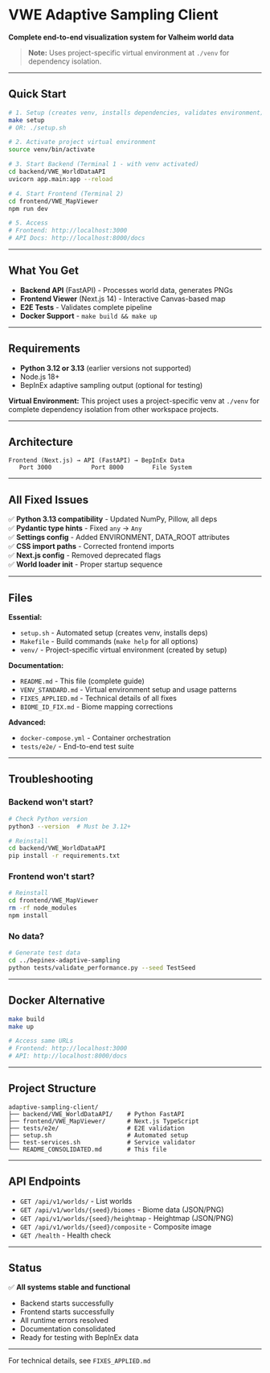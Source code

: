 # VWE Adaptive Sampling Client

**Complete end-to-end visualization system for Valheim world data**

> **Note:** Uses project-specific virtual environment at `./venv` for dependency isolation.

---

## Quick Start

```bash
# 1. Setup (creates venv, installs dependencies, validates environment)
make setup
# OR: ./setup.sh

# 2. Activate project virtual environment
source venv/bin/activate

# 3. Start Backend (Terminal 1 - with venv activated)
cd backend/VWE_WorldDataAPI
uvicorn app.main:app --reload

# 4. Start Frontend (Terminal 2)
cd frontend/VWE_MapViewer
npm run dev

# 5. Access
# Frontend: http://localhost:3000
# API Docs: http://localhost:8000/docs
```

---

## What You Get

- **Backend API** (FastAPI) - Processes world data, generates PNGs
- **Frontend Viewer** (Next.js 14) - Interactive Canvas-based map
- **E2E Tests** - Validates complete pipeline
- **Docker Support** - `make build && make up`

---

## Requirements

- **Python 3.12 or 3.13** (earlier versions not supported)
- Node.js 18+
- BepInEx adaptive sampling output (optional for testing)

**Virtual Environment:** This project uses a project-specific venv at `./venv` for complete dependency isolation from other workspace projects.

---

## Architecture

```
Frontend (Next.js) → API (FastAPI) → BepInEx Data
   Port 3000           Port 8000        File System
```

---

## All Fixed Issues

✅ **Python 3.13 compatibility** - Updated NumPy, Pillow, all deps  
✅ **Pydantic type hints** - Fixed `any` → `Any`  
✅ **Settings config** - Added ENVIRONMENT, DATA_ROOT attributes  
✅ **CSS import paths** - Corrected frontend imports  
✅ **Next.js config** - Removed deprecated flags  
✅ **World loader init** - Proper startup sequence

---

## Files

**Essential:**
- `setup.sh` - Automated setup (creates venv, installs deps)
- `Makefile` - Build commands (`make help` for all options)
- `venv/` - Project-specific virtual environment (created by setup)

**Documentation:**
- `README.md` - This file (complete guide)
- `VENV_STANDARD.md` - Virtual environment setup and usage patterns
- `FIXES_APPLIED.md` - Technical details of all fixes
- `BIOME_ID_FIX.md` - Biome mapping corrections

**Advanced:**
- `docker-compose.yml` - Container orchestration
- `tests/e2e/` - End-to-end test suite

---

## Troubleshooting

### Backend won't start?
```bash
# Check Python version
python3 --version  # Must be 3.12+

# Reinstall
cd backend/VWE_WorldDataAPI
pip install -r requirements.txt
```

### Frontend won't start?
```bash
# Reinstall
cd frontend/VWE_MapViewer
rm -rf node_modules
npm install
```

### No data?
```bash
# Generate test data
cd ../bepinex-adaptive-sampling
python tests/validate_performance.py --seed TestSeed
```

---

## Docker Alternative

```bash
make build
make up

# Access same URLs
# Frontend: http://localhost:3000
# API: http://localhost:8000/docs
```

---

## Project Structure

```
adaptive-sampling-client/
├── backend/VWE_WorldDataAPI/    # Python FastAPI
├── frontend/VWE_MapViewer/      # Next.js TypeScript
├── tests/e2e/                   # E2E validation
├── setup.sh                     # Automated setup
├── test-services.sh             # Service validator
└── README_CONSOLIDATED.md       # This file
```

---

## API Endpoints

- `GET /api/v1/worlds/` - List worlds
- `GET /api/v1/worlds/{seed}/biomes` - Biome data (JSON/PNG)
- `GET /api/v1/worlds/{seed}/heightmap` - Heightmap (JSON/PNG)
- `GET /api/v1/worlds/{seed}/composite` - Composite image
- `GET /health` - Health check

---

## Status

✅ **All systems stable and functional**

- Backend starts successfully
- Frontend starts successfully
- All runtime errors resolved
- Documentation consolidated
- Ready for testing with BepInEx data

---

For technical details, see `FIXES_APPLIED.md`

